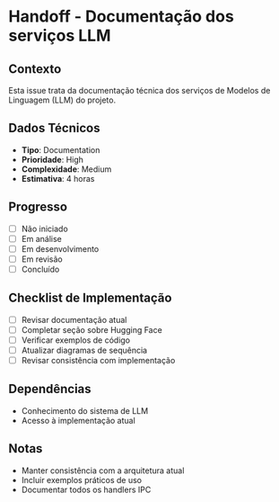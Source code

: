# Handoff - Documentação dos serviços LLM

## Contexto

Esta issue trata da documentação técnica dos serviços de Modelos de Linguagem (LLM) do projeto.

## Dados Técnicos

- **Tipo**: Documentation
- **Prioridade**: High
- **Complexidade**: Medium
- **Estimativa**: 4 horas

## Progresso

- [ ] Não iniciado
- [ ] Em análise
- [ ] Em desenvolvimento
- [ ] Em revisão
- [ ] Concluído

## Checklist de Implementação

- [ ] Revisar documentação atual
- [ ] Completar seção sobre Hugging Face
- [ ] Verificar exemplos de código
- [ ] Atualizar diagramas de sequência
- [ ] Revisar consistência com implementação

## Dependências

- Conhecimento do sistema de LLM
- Acesso à implementação atual

## Notas

- Manter consistência com a arquitetura atual
- Incluir exemplos práticos de uso
- Documentar todos os handlers IPC
